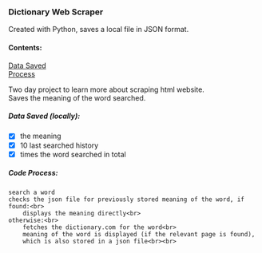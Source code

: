 ### Dictionary Web Scraper
Created with Python, saves a local file in JSON format.</b>

#### Contents:
[Data Saved](https://github.com/DevNarayanSingh/Dictionary_Web_Scraper/blob/main/README.md#data-saved-locally)<br>
[Process](https://github.com/DevNarayanSingh/Dictionary_Web_Scraper/blob/main/README.md#code-process)<br>


Two day project to learn more about scraping html website.<br>
Saves the meaning of the word searched.<br>
##### Data Saved (locally):
- [x] the meaning
- [x] 10 last searched history
- [x] times the word searched in total

##### Code Process:
```
search a word
checks the json file for previously stored meaning of the word, if found:<br>
	displays the meaning directly<br>
otherwise:<br>
	fetches the dictionary.com for the word<br>
	meaning of the word is displayed (if the relevant page is found),
	which is also stored in a json file<br><br>
```
